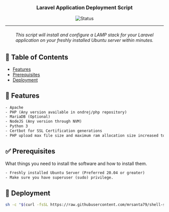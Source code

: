 <div align='center'>
  <h3>Laravel Application Deployment Script</h3>
</div>

<div align="center">

![Status](https://img.shields.io/badge/status-active-success.svg)

</div>

---

<h6 align='center'> This script will install and configure a LAMP stack for your Laravel application on your freshly installed Ubuntu server within minutes.</h6>

## 📝 Table of Contents

- [Features](#features)
- [Prerequisites](#prerequisites)
- [Deployment](#deployment)

## 📖 Features

```html
- Apache
- PHP (Any version available in ondrej/php repository)
- MariaDB (Optional)
- NodeJS (Any version through NVM)
- Python 3
- Certbot for SSL Certification generations
- PHP upload max file size and maximum ram allocation size increased to 512M
```

## ✅ Prerequisites

What things you need to install the software and how to install them.

```html
- Freshly installed Ubuntu Server (Preferred 20.04 or greater)
- Make sure you have superuser (sudo) privilege.
```

## 🚀 Deployment

```sh
sh -c "$(curl -fsSL https://raw.githubusercontent.com/mrsanta79/shell-scripts/main/laravel-deploy/deploy.sh)"
```
